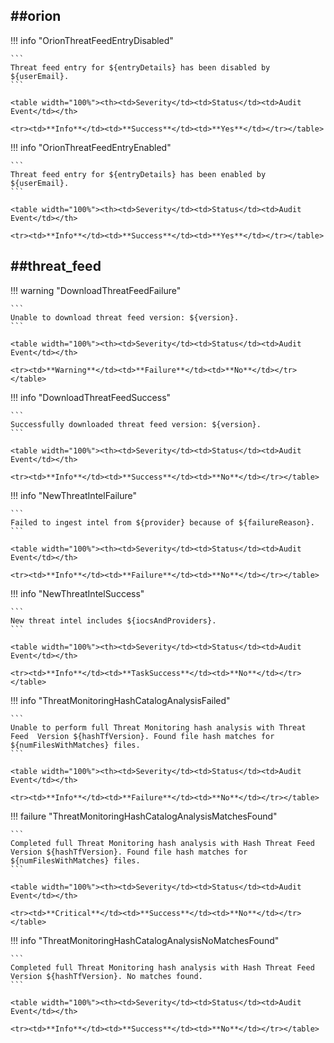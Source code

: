 ##orion
----

!!! info "OrionThreatFeedEntryDisabled"

    ```
    Threat feed entry for ${entryDetails} has been disabled by ${userEmail}.
    ```

    <table width="100%"><th><td>Severity</td><td>Status</td><td>Audit Event</td></th>

    <tr><td>**Info**</td><td>**Success**</td><td>**Yes**</td></tr></table>


!!! info "OrionThreatFeedEntryEnabled"

    ```
    Threat feed entry for ${entryDetails} has been enabled by ${userEmail}.
    ```

    <table width="100%"><th><td>Severity</td><td>Status</td><td>Audit Event</td></th>

    <tr><td>**Info**</td><td>**Success**</td><td>**Yes**</td></tr></table>



##threat_feed
----

!!! warning "DownloadThreatFeedFailure"

    ```
    Unable to download threat feed version: ${version}.
    ```

    <table width="100%"><th><td>Severity</td><td>Status</td><td>Audit Event</td></th>

    <tr><td>**Warning**</td><td>**Failure**</td><td>**No**</td></tr></table>


!!! info "DownloadThreatFeedSuccess"

    ```
    Successfully downloaded threat feed version: ${version}.
    ```

    <table width="100%"><th><td>Severity</td><td>Status</td><td>Audit Event</td></th>

    <tr><td>**Info**</td><td>**Success**</td><td>**No**</td></tr></table>


!!! info "NewThreatIntelFailure"

    ```
    Failed to ingest intel from ${provider} because of ${failureReason}.
    ```

    <table width="100%"><th><td>Severity</td><td>Status</td><td>Audit Event</td></th>

    <tr><td>**Info**</td><td>**Failure**</td><td>**No**</td></tr></table>


!!! info "NewThreatIntelSuccess"

    ```
    New threat intel includes ${iocsAndProviders}.
    ```

    <table width="100%"><th><td>Severity</td><td>Status</td><td>Audit Event</td></th>

    <tr><td>**Info**</td><td>**TaskSuccess**</td><td>**No**</td></tr></table>


!!! info "ThreatMonitoringHashCatalogAnalysisFailed"

    ```
    Unable to perform full Threat Monitoring hash analysis with Threat Feed  Version ${hashTfVersion}. Found file hash matches for ${numFilesWithMatches} files.
    ```

    <table width="100%"><th><td>Severity</td><td>Status</td><td>Audit Event</td></th>

    <tr><td>**Info**</td><td>**Failure**</td><td>**No**</td></tr></table>


!!! failure "ThreatMonitoringHashCatalogAnalysisMatchesFound"

    ```
    Completed full Threat Monitoring hash analysis with Hash Threat Feed  Version ${hashTfVersion}. Found file hash matches for ${numFilesWithMatches} files.
    ```

    <table width="100%"><th><td>Severity</td><td>Status</td><td>Audit Event</td></th>

    <tr><td>**Critical**</td><td>**Success**</td><td>**No**</td></tr></table>


!!! info "ThreatMonitoringHashCatalogAnalysisNoMatchesFound"

    ```
    Completed full Threat Monitoring hash analysis with Hash Threat Feed  Version ${hashTfVersion}. No matches found.
    ```

    <table width="100%"><th><td>Severity</td><td>Status</td><td>Audit Event</td></th>

    <tr><td>**Info**</td><td>**Success**</td><td>**No**</td></tr></table>


